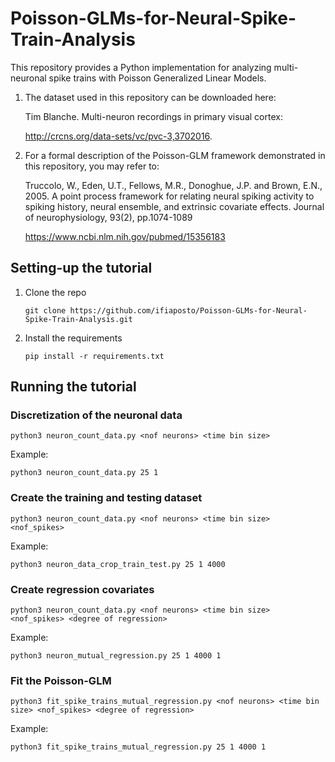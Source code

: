 # Poisson-GLMs-for-Neural-Spike-Train-Analysis

This repository provides a Python implementation for analyzing multi-neuronal spike trains with Poisson Generalized Linear Models.

1) The dataset used in this repository can be downloaded here:

    Tim Blanche.   Multi-neuron recordings in primary visual cortex: 
    
    http://crcns.org/data-sets/vc/pvc-3,3702016.
    
2) For a formal description of the Poisson-GLM framework demonstrated in this repository, you may refer to:

    Truccolo, W., Eden, U.T., Fellows, M.R., Donoghue, J.P. and Brown, E.N., 2005. 
    A point process framework for relating neural spiking activity to spiking history, neural ensemble, and extrinsic covariate effects. Journal of neurophysiology, 93(2), pp.1074-1089

    https://www.ncbi.nlm.nih.gov/pubmed/15356183
    
## Setting-up the tutorial
1. Clone the repo

    ```
    git clone https://github.com/ifiaposto/Poisson-GLMs-for-Neural-Spike-Train-Analysis.git
    ```
 2. Install the requirements
    
    ```
    pip install -r requirements.txt
    ```
## Running the tutorial

### Discretization of the neuronal data


```
python3 neuron_count_data.py <nof neurons> <time bin size>
```
Example:
    
```
python3 neuron_count_data.py 25 1
```

### Create the training and testing dataset



```
python3 neuron_count_data.py <nof neurons> <time bin size> <nof_spikes>
```
Example:
    
```
python3 neuron_data_crop_train_test.py 25 1 4000
```

### Create regression covariates


```
python3 neuron_count_data.py <nof neurons> <time bin size> <nof_spikes> <degree of regression>
```
Example:
    
```
python3 neuron_mutual_regression.py 25 1 4000 1
```

### Fit the Poisson-GLM

```
python3 fit_spike_trains_mutual_regression.py <nof neurons> <time bin size> <nof_spikes> <degree of regression>
```
Example:
    
```
python3 fit_spike_trains_mutual_regression.py 25 1 4000 1
```





